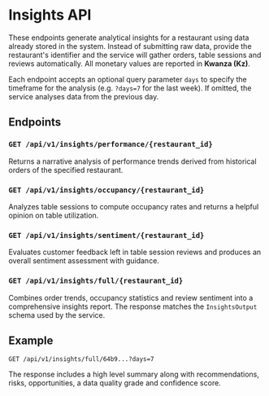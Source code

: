 # Insights API

These endpoints generate analytical insights for a restaurant using data
already stored in the system. Instead of submitting raw data, provide the
restaurant's identifier and the service will gather orders, table sessions
and reviews automatically. All monetary values are reported in **Kwanza (Kz)**.

Each endpoint accepts an optional query parameter `days` to specify the
timeframe for the analysis (e.g. `?days=7` for the last week). If omitted,
the service analyses data from the previous day.

## Endpoints

### `GET /api/v1/insights/performance/{restaurant_id}`
Returns a narrative analysis of performance trends derived from historical
orders of the specified restaurant.

### `GET /api/v1/insights/occupancy/{restaurant_id}`
Analyzes table sessions to compute occupancy rates and returns a helpful
opinion on table utilization.

### `GET /api/v1/insights/sentiment/{restaurant_id}`
Evaluates customer feedback left in table session reviews and produces an
overall sentiment assessment with guidance.

### `GET /api/v1/insights/full/{restaurant_id}`
Combines order trends, occupancy statistics and review sentiment into a
comprehensive insights report. The response matches the `InsightsOutput`
schema used by the service.

## Example

```http
GET /api/v1/insights/full/64b9...?days=7
```

The response includes a high level summary along with recommendations,
risks, opportunities, a data quality grade and confidence score.

